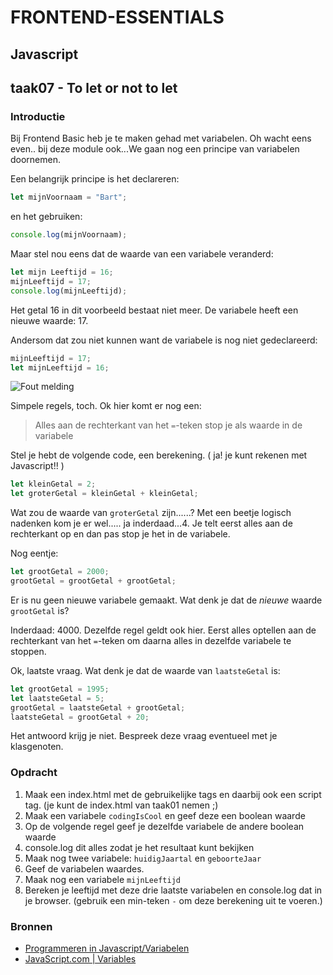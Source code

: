 # FRONTEND-ESSENTIALS

## Javascript

## taak07 - To let or not to let

### Introductie

Bij Frontend Basic heb je te maken gehad met variabelen. Oh wacht eens even.. bij deze module ook...We gaan nog een principe van variabelen doornemen.

Een belangrijk principe is het declareren:

```js
let mijnVoornaam = "Bart";
```

en het gebruiken:

```js
console.log(mijnVoornaam);
```

Maar stel nou eens dat de waarde van een variabele veranderd:

```js
let mijn Leeftijd = 16;
mijnLeeftijd = 17;
console.log(mijnLeeftijd);
```

Het getal 16 in dit voorbeeld bestaat niet meer. De variabele heeft een nieuwe waarde: 17.

Andersom dat zou niet kunnen want de variabele is nog niet gedeclareerd:

```js
mijnLeeftijd = 17;
let mijnLeeftijd = 16;
```

![Fout melding](images/foutmelding.png)

Simpele regels, toch. Ok hier komt er nog een:

> Alles aan de rechterkant van het `=`-teken stop je als waarde in de variabele

Stel je hebt de volgende code, een berekening. ( ja! je kunt rekenen met Javascript!! )

```js
let kleinGetal = 2;
let groterGetal = kleinGetal + kleinGetal;
```

Wat zou de waarde van `groterGetal` zijn......? Met een beetje logisch nadenken kom je er wel..... ja inderdaad...4. Je telt eerst alles aan de rechterkant op en dan pas stop je het in de variabele.

Nog eentje:

```js
let grootGetal = 2000;
grootGetal = grootGetal + grootGetal;
```

Er is nu geen nieuwe variabele gemaakt. Wat denk je dat de _nieuwe_ waarde `grootGetal` is?

Inderdaad: 4000. Dezelfde regel geldt ook hier. Eerst alles optellen aan de rechterkant van het `=`-teken om daarna alles in dezelfde variabele te stoppen.

Ok, laatste vraag. Wat denk je dat de waarde van `laatsteGetal` is:

```js
let grootGetal = 1995;
let laatsteGetal = 5;
grootGetal = laatsteGetal + grootGetal;
laatsteGetal = grootGetal + 20;
```

Het antwoord krijg je niet. Bespreek deze vraag eventueel met je klasgenoten.

### Opdracht

1. Maak een index.html met de gebruikelijke tags en daarbij ook een script tag. (je kunt de index.html van taak01 nemen ;)
2. Maak een variabele `codingIsCool` en geef deze een boolean waarde
3. Op de volgende regel geef je dezelfde variabele de andere boolean waarde
4. console.log dit alles zodat je het resultaat kunt bekijken
5. Maak nog twee variabele: `huidigJaartal` en `geboorteJaar`
6. Geef de variabelen waardes.
7. Maak nog een variabele `mijnLeeftijd`
8. Bereken je leeftijd met deze drie laatste variabelen en console.log dat in je browser. (gebruik een min-teken `-` om deze berekening uit te voeren.)

### Bronnen

- [Programmeren in Javascript/Variabelen](https://nl.wikibooks.org/wiki/Programmeren_in_JavaScript/Variabelen)
- [JavaScript.com | Variables](https://www.javascript.com/learn/variables)
  
